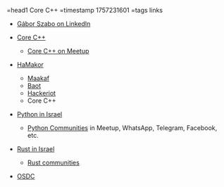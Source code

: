 =head1 Core C++
=timestamp 1757231601
=tags links

* [Gábor Szabo on LinkedIn](https://www.linkedin.com/in/szabgab/)


* [Core C++](https://corecpp.org/)
    * [Core C++ on Meetup](https://www.meetup.com/corecpp/)

* [HaMakor](https://hamakor.org.il/)
    * [Maakaf](https://maakaf.com/)
    * [Baot](https://www.baot.org/)
    * [Hackeriot](https://www.hackeriot.org/)
    * Core C++

* [Python in Israel](https://python.org.il/)
    * [Python Communities](https://python.org.il/en/) in Meetup, WhatsApp, Telegram, Facebook, etc.

* [Rust in Israel](https://rust.org.il/)
    * [Rust communities](https://rust.org.il/community)

* [OSDC](https://osdc.code-maven.com/)

